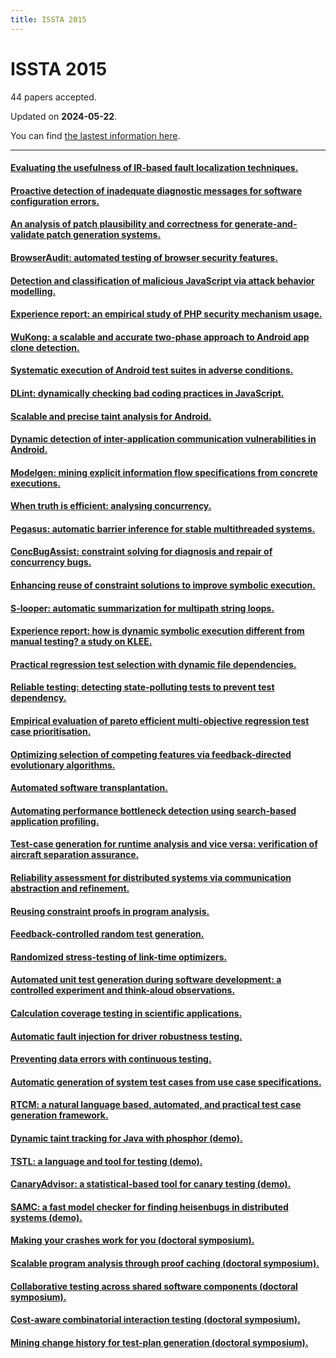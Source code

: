```yaml
---
title: ISSTA 2015
---
```


# ISSTA 2015

44 papers accepted.

Updated on **2024-05-22**.



You can find [the lastest information here](https://dblp.org/db/conf/issta/issta2015.html).

---

#### [Evaluating the usefulness of IR-based fault localization techniques.](https://doi.org/10.1145/2771783.2771797)

#### [Proactive detection of inadequate diagnostic messages for software configuration errors.](https://doi.org/10.1145/2771783.2771817)

#### [An analysis of patch plausibility and correctness for generate-and-validate patch generation systems.](https://doi.org/10.1145/2771783.2771791)

#### [BrowserAudit: automated testing of browser security features.](https://doi.org/10.1145/2771783.2771789)

#### [Detection and classification of malicious JavaScript via attack behavior modelling.](https://doi.org/10.1145/2771783.2771814)

#### [Experience report: an empirical study of PHP security mechanism usage.](https://doi.org/10.1145/2771783.2771787)

#### [WuKong: a scalable and accurate two-phase approach to Android app clone detection.](https://doi.org/10.1145/2771783.2771795)

#### [Systematic execution of Android test suites in adverse conditions.](https://doi.org/10.1145/2771783.2771786)

#### [DLint: dynamically checking bad coding practices in JavaScript.](https://doi.org/10.1145/2771783.2771809)

#### [Scalable and precise taint analysis for Android.](https://doi.org/10.1145/2771783.2771803)

#### [Dynamic detection of inter-application communication vulnerabilities in Android.](https://doi.org/10.1145/2771783.2771800)

#### [Modelgen: mining explicit information flow specifications from concrete executions.](https://doi.org/10.1145/2771783.2771810)

#### [When truth is efficient: analysing concurrency.](https://doi.org/10.1145/2771783.2771790)

#### [Pegasus: automatic barrier inference for stable multithreaded systems.](https://doi.org/10.1145/2771783.2771813)

#### [ConcBugAssist: constraint solving for diagnosis and repair of concurrency bugs.](https://doi.org/10.1145/2771783.2771798)

#### [Enhancing reuse of constraint solutions to improve symbolic execution.](https://doi.org/10.1145/2771783.2771806)

#### [S-looper: automatic summarization for multipath string loops.](https://doi.org/10.1145/2771783.2771815)

#### [Experience report: how is dynamic symbolic execution different from manual testing? a study on KLEE.](https://doi.org/10.1145/2771783.2771818)

#### [Practical regression test selection with dynamic file dependencies.](https://doi.org/10.1145/2771783.2771784)

#### [Reliable testing: detecting state-polluting tests to prevent test dependency.](https://doi.org/10.1145/2771783.2771793)

#### [Empirical evaluation of pareto efficient multi-objective regression test case prioritisation.](https://doi.org/10.1145/2771783.2771788)

#### [Optimizing selection of competing features via feedback-directed evolutionary algorithms.](https://doi.org/10.1145/2771783.2771808)

#### [Automated software transplantation.](https://doi.org/10.1145/2771783.2771796)

#### [Automating performance bottleneck detection using search-based application profiling.](https://doi.org/10.1145/2771783.2771816)

#### [Test-case generation for runtime analysis and vice versa: verification of aircraft separation assurance.](https://doi.org/10.1145/2771783.2771804)

#### [Reliability assessment for distributed systems via communication abstraction and refinement.](https://doi.org/10.1145/2771783.2771794)

#### [Reusing constraint proofs in program analysis.](https://doi.org/10.1145/2771783.2771802)

#### [Feedback-controlled random test generation.](https://doi.org/10.1145/2771783.2771805)

#### [Randomized stress-testing of link-time optimizers.](https://doi.org/10.1145/2771783.2771785)

#### [Automated unit test generation during software development: a controlled experiment and think-aloud observations.](https://doi.org/10.1145/2771783.2771801)

#### [Calculation coverage testing in scientific applications.](https://doi.org/10.1145/2771783.2771807)

#### [Automatic fault injection for driver robustness testing.](https://doi.org/10.1145/2771783.2771811)

#### [Preventing data errors with continuous testing.](https://doi.org/10.1145/2771783.2771792)

#### [Automatic generation of system test cases from use case specifications.](https://doi.org/10.1145/2771783.2771812)

#### [RTCM: a natural language based, automated, and practical test case generation framework.](https://doi.org/10.1145/2771783.2771799)

#### [Dynamic taint tracking for Java with phosphor (demo).](https://doi.org/10.1145/2771783.2784768)

#### [TSTL: a language and tool for testing (demo).](https://doi.org/10.1145/2771783.2784769)

#### [CanaryAdvisor: a statistical-based tool for canary testing (demo).](https://doi.org/10.1145/2771783.2784770)

#### [SAMC: a fast model checker for finding heisenbugs in distributed systems (demo).](https://doi.org/10.1145/2771783.2784771)

#### [Making your crashes work for you (doctoral symposium).](https://doi.org/10.1145/2771783.2784772)

#### [Scalable program analysis through proof caching (doctoral symposium).](https://doi.org/10.1145/2771783.2784773)

#### [Collaborative testing across shared software components (doctoral symposium).](https://doi.org/10.1145/2771783.2784774)

#### [Cost-aware combinatorial interaction testing (doctoral symposium).](https://doi.org/10.1145/2771783.2784775)

#### [Mining change history for test-plan generation (doctoral symposium).](https://doi.org/10.1145/2771783.2784776)

